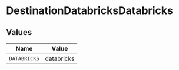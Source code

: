 # DestinationDatabricksDatabricks


## Values

| Name         | Value        |
| ------------ | ------------ |
| `DATABRICKS` | databricks   |